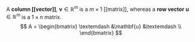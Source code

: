 
A **column [[vector]]**, $\mathbf{v} \in \mathbb R^m$ is a $m\times 1$ [[matrix]], whereas a **row vector** $\mathbf{u} \in \mathbb R^m$ is a $1\times n$ matrix.
$$
A = \begin{bmatrix}
\textemdash &\mathbf{u} &\textemdash \\
\end{bmatrix}
$$

